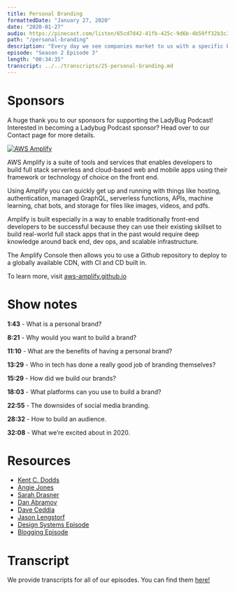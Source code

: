```yaml
---
title: Personal Branding
formattedDate: "January 27, 2020"
date: "2020-01-27"
audio: https://pinecast.com/listen/65cd7d42-41fb-425c-9d6b-4b59ff32b3c3.mp3
path: "/personal-branding"
description: "Every day we see companies market to us with a specific brand voice, and we can recognize the differences from one brand to the next. But what about personal brands? You as a person are a brand - it’s how you portray yourself on the internet and how others perceive you. I’m a brand, Emma’s a brand, Ali’s a brand. We’re all our own unique representations of ourselves. This week we’re discussing what it means to have your own personal brand and everything you need to know about building and managing your brand."
episode: "Season 2 Episode 3"
length: "00:34:35"
transcript: ../../transcripts/25-personal-branding.md
---
```


# Sponsors

A huge thank you to our sponsors for supporting the LadyBug Podcast! Interested in becoming a Ladybug Podcast sponsor? Head over to our Contact page for more details.

<a class="image-link" target="_blank" href="http://aws-amplify.github.io/"><img src="../../images/sponsors/aws-amplify.png" alt="AWS Amplify"></a>

AWS Amplify is a suite of tools and services that enables developers to build full stack serverless and cloud-based web and mobile apps using their framework or technology of choice on the front end.

Using Amplify you can quickly get up and running with things like hosting, authentication, managed GraphQL, serverless functions, APIs, machine learning, chat bots, and storage for files like images, videos, and pdfs.

Amplify is built especially in a way to enable traditionally front-end developers to be successful because they can use their existing skillset to build real-world full stack apps that in the past would require deep knowledge around back end, dev ops, and scalable infrastructure.

The Amplify Console then allows you to use a Github repository to deploy to a globally available CDN, with CI and CD built in.

To learn more, visit <a href="http://aws-amplify.github.io/">aws-amplify.github.io</a>

# Show notes

**1:43** - What is a personal brand?

**8:21** - Why would you want to build a brand?

**11:10** - What are the benefits of having a personal brand?

**13:29** - Who in tech has done a really good job of branding themselves?

**15:29** - How did we build our brands?

**18:03** - What platforms can you use to build a brand?

**22:55** - The downsides of social media branding.

**28:32** - How to build an audience.

**32:08** - What we’re excited about in 2020.

# Resources

- [Kent C. Dodds](https://kentcdodds.com/)
- [Angie Jones](http://angiejones.tech/)
- [Sarah Drasner](https://sarahdrasnerdesign.com/)
- [Dan Abramov](https://overreacted.io/)
- [Dave Ceddia](https://daveceddia.com/)
- [Jason Lengstorf](https://lengstorf.com/)
- [Design Systems Episode](https://www.ladybug.dev/design-systems)
- [Blogging Episode](https://www.ladybug.dev/blogging-101)

# Transcript

We provide transcripts for all of our episodes. You can find them <a href="https://github.com/ladybug-podcast/ladybug-website/blob/master/transcripts/25-personal-branding.md" target="_blank" class="highlight">here!</a>
